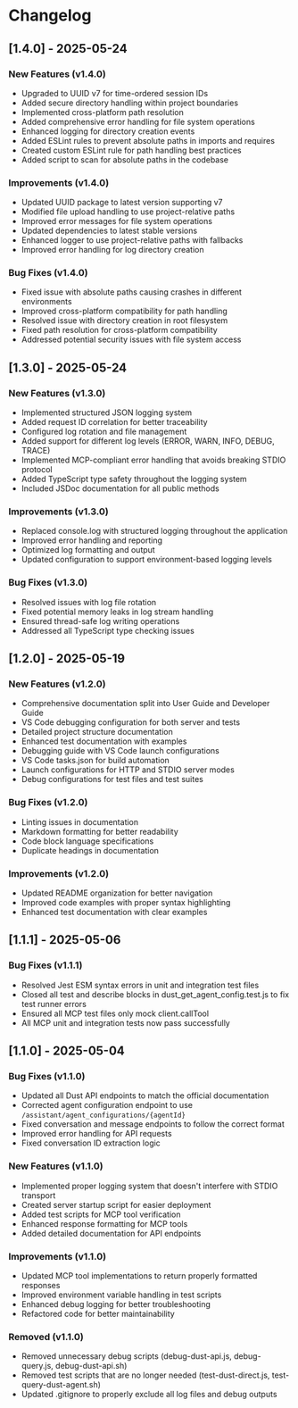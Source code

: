 # Changelog

## [1.4.0] - 2025-05-24

### New Features (v1.4.0)

- Upgraded to UUID v7 for time-ordered session IDs
- Added secure directory handling within project boundaries
- Implemented cross-platform path resolution
- Added comprehensive error handling for file system operations
- Enhanced logging for directory creation events
- Added ESLint rules to prevent absolute paths in imports and requires
- Created custom ESLint rule for path handling best practices
- Added script to scan for absolute paths in the codebase

### Improvements (v1.4.0)

- Updated UUID package to latest version supporting v7
- Modified file upload handling to use project-relative paths
- Improved error messages for file system operations
- Updated dependencies to latest stable versions
- Enhanced logger to use project-relative paths with fallbacks
- Improved error handling for log directory creation

### Bug Fixes (v1.4.0)

- Fixed issue with absolute paths causing crashes in different environments
- Improved cross-platform compatibility for path handling
- Resolved issue with directory creation in root filesystem
- Fixed path resolution for cross-platform compatibility
- Addressed potential security issues with file system access

## [1.3.0] - 2025-05-24

### New Features (v1.3.0)

- Implemented structured JSON logging system
- Added request ID correlation for better traceability
- Configured log rotation and file management
- Added support for different log levels (ERROR, WARN, INFO, DEBUG, TRACE)
- Implemented MCP-compliant error handling that avoids breaking STDIO protocol
- Added TypeScript type safety throughout the logging system
- Included JSDoc documentation for all public methods

### Improvements (v1.3.0)

- Replaced console.log with structured logging throughout the application
- Improved error handling and reporting
- Optimized log formatting and output
- Updated configuration to support environment-based logging levels

### Bug Fixes (v1.3.0)

- Resolved issues with log file rotation
- Fixed potential memory leaks in log stream handling
- Ensured thread-safe log writing operations
- Addressed all TypeScript type checking issues

## [1.2.0] - 2025-05-19

### New Features (v1.2.0)

- Comprehensive documentation split into User Guide and Developer Guide
- VS Code debugging configuration for both server and tests
- Detailed project structure documentation
- Enhanced test documentation with examples
- Debugging guide with VS Code launch configurations
- VS Code tasks.json for build automation
- Launch configurations for HTTP and STDIO server modes
- Debug configurations for test files and test suites

### Bug Fixes (v1.2.0)

- Linting issues in documentation
- Markdown formatting for better readability
- Code block language specifications
- Duplicate headings in documentation

### Improvements (v1.2.0)

- Updated README organization for better navigation
- Improved code examples with proper syntax highlighting
- Enhanced test documentation with clear examples

## [1.1.1] - 2025-05-06

### Bug Fixes (v1.1.1)

- Resolved Jest ESM syntax errors in unit and integration test files
- Closed all test and describe blocks in dust_get_agent_config.test.js to fix test runner errors
- Ensured all MCP test files only mock client.callTool
- All MCP unit and integration tests now pass successfully

## [1.1.0] - 2025-05-04

### Bug Fixes (v1.1.0)

- Updated all Dust API endpoints to match the official documentation
- Corrected agent configuration endpoint to use `/assistant/agent_configurations/{agentId}`
- Fixed conversation and message endpoints to follow the correct format
- Improved error handling for API requests
- Fixed conversation ID extraction logic

### New Features (v1.1.0)

- Implemented proper logging system that doesn't interfere with STDIO transport
- Created server startup script for easier deployment
- Added test scripts for MCP tool verification
- Enhanced response formatting for MCP tools
- Added detailed documentation for API endpoints

### Improvements (v1.1.0)

- Updated MCP tool implementations to return properly formatted responses
- Improved environment variable handling in test scripts
- Enhanced debug logging for better troubleshooting
- Refactored code for better maintainability

### Removed (v1.1.0)

- Removed unnecessary debug scripts (debug-dust-api.js, debug-query.js, debug-dust-api.sh)
- Removed test scripts that are no longer needed (test-dust-direct.js, test-query-dust-agent.sh)
- Updated .gitignore to properly exclude all log files and debug outputs
